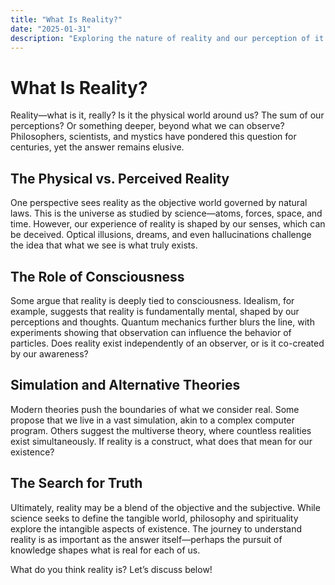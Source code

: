 ```yaml
---
title: "What Is Reality?"
date: "2025-01-31"
description: "Exploring the nature of reality and our perception of it."
---
```


# What Is Reality?

Reality—what is it, really? Is it the physical world around us? The sum of our perceptions? Or something deeper, beyond what we can observe? Philosophers, scientists, and mystics have pondered this question for centuries, yet the answer remains elusive.

## The Physical vs. Perceived Reality

One perspective sees reality as the objective world governed by natural laws. This is the universe as studied by science—atoms, forces, space, and time. However, our experience of reality is shaped by our senses, which can be deceived. Optical illusions, dreams, and even hallucinations challenge the idea that what we see is what truly exists.

## The Role of Consciousness

Some argue that reality is deeply tied to consciousness. Idealism, for example, suggests that reality is fundamentally mental, shaped by our perceptions and thoughts. Quantum mechanics further blurs the line, with experiments showing that observation can influence the behavior of particles. Does reality exist independently of an observer, or is it co-created by our awareness?

## Simulation and Alternative Theories

Modern theories push the boundaries of what we consider real. Some propose that we live in a vast simulation, akin to a complex computer program. Others suggest the multiverse theory, where countless realities exist simultaneously. If reality is a construct, what does that mean for our existence?

## The Search for Truth

Ultimately, reality may be a blend of the objective and the subjective. While science seeks to define the tangible world, philosophy and spirituality explore the intangible aspects of existence. The journey to understand reality is as important as the answer itself—perhaps the pursuit of knowledge shapes what is real for each of us.

What do you think reality is? Let’s discuss below!

